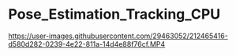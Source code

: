 # Pose_Estimation_Tracking_CPU




https://user-images.githubusercontent.com/29463052/212465416-d580d282-0239-4e22-811a-14d4e88f76cf.MP4

